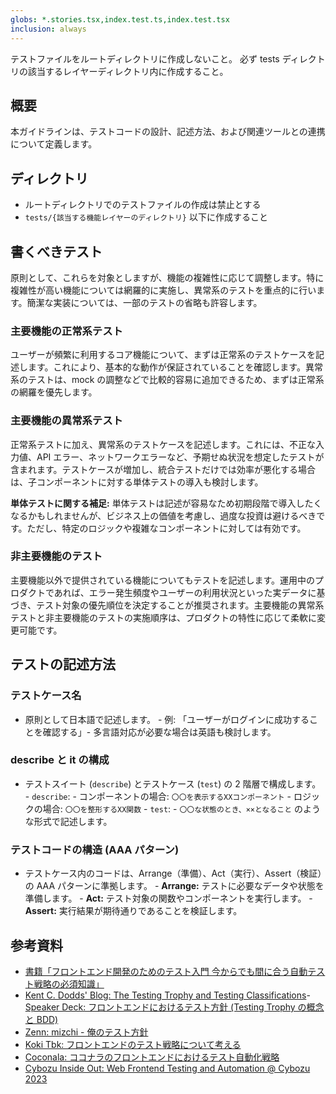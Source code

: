 ```yaml
---
globs: *.stories.tsx,index.test.ts,index.test.tsx
inclusion: always
---
```


テストファイルをルートディレクトリに作成しないこと。
必ず tests ディレクトリの該当するレイヤーディレクトリ内に作成すること。

## 概要

本ガイドラインは、テストコードの設計、記述方法、および関連ツールとの連携について定義します。

## ディレクトリ

- ルートディレクトリでのテストファイルの作成は禁止とする
- `tests/{該当する機能レイヤーのディレクトリ}` 以下に作成すること

## 書くべきテスト

原則として、これらを対象としますが、機能の複雑性に応じて調整します。特に複雑性が高い機能については網羅的に実施し、異常系のテストを重点的に行います。簡潔な実装については、一部のテストの省略も許容します。

### 主要機能の正常系テスト

ユーザーが頻繁に利用するコア機能について、まずは正常系のテストケースを記述します。これにより、基本的な動作が保証されていることを確認します。異常系のテストは、mock の調整などで比較的容易に追加できるため、まずは正常系の網羅を優先します。

### 主要機能の異常系テスト

正常系テストに加え、異常系のテストケースを記述します。これには、不正な入力値、API エラー、ネットワークエラーなど、予期せぬ状況を想定したテストが含まれます。テストケースが増加し、統合テストだけでは効率が悪化する場合は、子コンポーネントに対する単体テストの導入も検討します。

**単体テストに関する補足:**
単体テストは記述が容易なため初期段階で導入したくなるかもしれませんが、ビジネス上の価値を考慮し、過度な投資は避けるべきです。ただし、特定のロジックや複雑なコンポーネントに対しては有効です。

### 非主要機能のテスト

主要機能以外で提供されている機能についてもテストを記述します。運用中のプロダクトであれば、エラー発生頻度やユーザーの利用状況といった実データに基づき、テスト対象の優先順位を決定することが推奨されます。主要機能の異常系テストと非主要機能のテストの実施順序は、プロダクトの特性に応じて柔軟に変更可能です。

## テストの記述方法

### テストケース名

- 原則として日本語で記述します。 - 例: 「ユーザーがログインに成功することを確認する」- 多言語対応が必要な場合は英語も検討します。

### describe と it の構成

- テストスイート (`describe`) とテストケース (`test`) の 2 階層で構成します。 - `describe`: - コンポーネントの場合: `〇〇を表示するXXコンポーネント` - ロジックの場合: `〇〇を整形するXX関数` - `test`: - `〇〇な状態のとき、××となること` のような形式で記述します。

### テストコードの構造 (AAA パターン)

- テストケース内のコードは、Arrange（準備）、Act（実行）、Assert（検証）の AAA パターンに準拠します。 - **Arrange:** テストに必要なデータや状態を準備します。 - **Act:** テスト対象の関数やコンポーネントを実行します。 - **Assert:** 実行結果が期待通りであることを検証します。

## 参考資料

- [書籍「フロントエンド開発のためのテスト入門 今からでも間に合う自動テスト戦略の必須知識」](mdc:https:/book.mynavi.jp/ec/products/detail/id=134252)
- [Kent C. Dodds' Blog: The Testing Trophy and Testing Classifications](mdc:https:/kentcdodds.com/blog/the-testing-trophy-and-testing-classifications)- [Speaker Deck: フロントエンドにおけるテスト方針 (Testing Trophy の概念と BDD)](mdc:https:/speakerdeck.com/yajihum/hurontoendoniokeru-tesutofang-zhen-testing-trophynogai-nian-tobdd?slide=13)
- [Zenn: mizchi - 俺のテスト方針](mdc:https:/zenn.dev/mizchi/articles/my-test-policy)
- [Koki Tbk: フロントエンドのテスト戦略について考える](mdc:https:/zenn.dev/koki_tech/articles/a96e58695540a7)
- [Coconala: ココナラのフロントエンドにおけるテスト自動化戦略](mdc:https:/zenn.dev/coconala/articles/f048377f314507)
- [Cybozu Inside Out: Web Frontend Testing and Automation @ Cybozu 2023](mdc:https:/speakerdeck.com/cybozuinsideout/web_frontend_testing_and_automation-2023)
